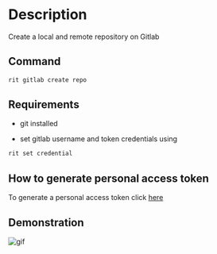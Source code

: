 # Description

Create a local and remote repository on Gitlab

## Command

```bash
rit gitlab create repo
```

## Requirements

- git installed

- set gitlab username and token credentials using

```bash
rit set credential
```

## How to generate personal access token

To generate a personal access token click [here](https://docs.gitlab.com/ee/user/profile/personal_access_tokens.html)

## Demonstration

![gif](https://media.giphy.com/media/USCWX5znZyXi3MW8Wu/giphy.gif)

